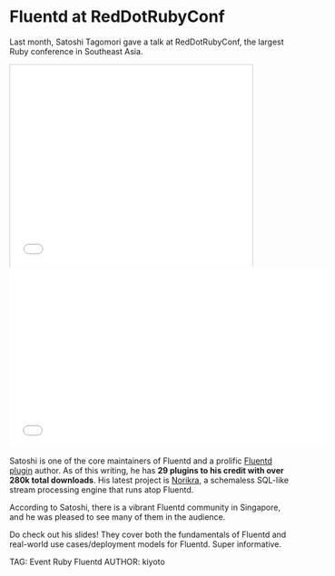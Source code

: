 # Fluentd at RedDotRubyConf

Last month, Satoshi Tagomori gave a talk at RedDotRubyConf, the largest Ruby conference in Southeast Asia.

<iframe src="//www.slideshare.net/slideshow/embed_code/36326815" width="427" height="356" frameborder="0" marginwidth="0" marginheight="0" scrolling="no" style="border:1px solid #CCC; border-width:1px 1px 0; margin-bottom:5px; max-width: 100%;" allowfullscreen> </iframe>

<iframe width="560" height="315" src="//www.youtube.com/embed/BwqAtvEln2M" frameborder="0" allowfullscreen></iframe>

Satoshi is one of the core maintainers of Fluentd and a prolific [Fluentd plugin](/plugins/all) author. As of this writing, he has **29 plugins to his credit with over 280k total downloads**. His latest project is [Norikra](http://norikra.github.io/), a schemaless SQL-like stream processing engine that runs atop Fluentd.

According to Satoshi, there is a vibrant Fluentd community in Singapore, and he was pleased to see many of them in the audience.

Do check out his slides! They cover both the fundamentals of Fluentd and real-world use cases/deployment models for Fluentd. Super informative.

TAG: Event Ruby Fluentd
AUTHOR: kiyoto
